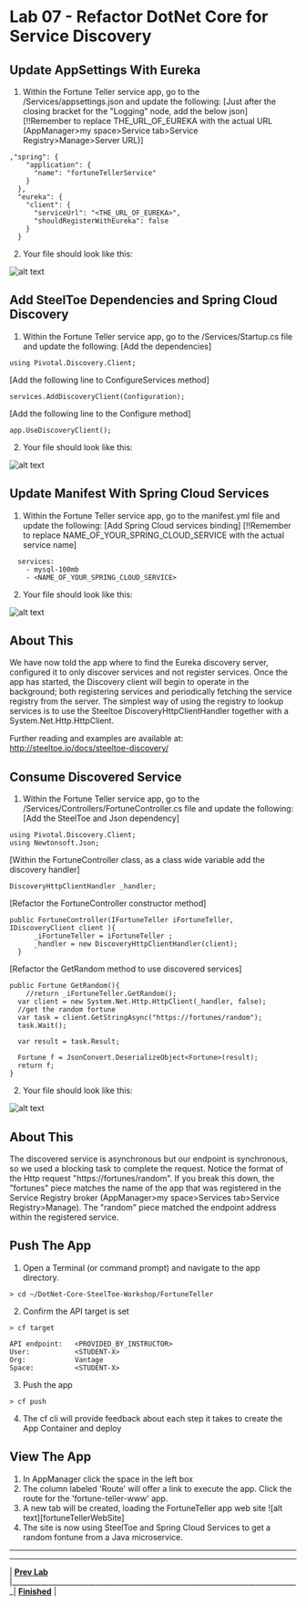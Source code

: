 [vsCodeFortuneControllerCs]: img/vsCodeFortuneControllerCs.png " "
[vsCodeAppSettingsCs]: img/vsCodeAppSettingsCs.png " "
[vsCodeStartupCs]: img/vsCodeStartupCs.png " "
[vsCodeManifestCs]: img/vsCodeManifestCs.png " "

# Lab 07 - Refactor DotNet Core for Service Discovery

## Update AppSettings With Eureka
1. Within the Fortune Teller service app, go to the /Services/appsettings.json and update the following:
[Just after the closing bracket for the "Logging" node, add the below json]
[!!Remember to replace THE_URL_OF_EUREKA with the actual URL (AppManager>my space>Service tab>Service Registry>Manage>Server URL)]
```
,"spring": {
    "application": {
      "name": "fortuneTellerService"
    }
  },
  "eureka": {
    "client": {
      "serviceUrl": "<THE_URL_OF_EUREKA>",
      "shouldRegisterWithEureka": false
    }
  }
```
2. Your file should look like this:

![alt text][vsCodeAppSettingsCs]
## Add SteelToe Dependencies and Spring Cloud Discovery
1. Within the Fortune Teller service app, go to the /Services/Startup.cs file and update the following:
[Add the dependencies]
```
using Pivotal.Discovery.Client;
```
[Add the following line to ConfigureServices method]
```
services.AddDiscoveryClient(Configuration);
```
[Add the following line to the Configure method]
```
app.UseDiscoveryClient();
```
2. Your file should look like this:

![alt text][vsCodeStartupCs]
## Update Manifest With Spring Cloud Services
1. Within the Fortune Teller service app, go to the manifest.yml file and update the following:
[Add Spring Cloud services binding]
[!!Remember to replace NAME_OF_YOUR_SPRING_CLOUD_SERVICE with the actual service name]
```
  services:
    - mysql-100mb
    - <NAME_OF_YOUR_SPRING_CLOUD_SERVICE>
```
2. Your file should look like this:

![alt text][vsCodeManifestCs]
## About This
We have now told the app where to find the Eureka discovery server, configured it to only discover services and not register services. Once the app has started, the Discovery client will begin to operate in the background; both registering services and periodically fetching the service registry from the server. The simplest way of using the registry to lookup services is to use the Steeltoe DiscoveryHttpClientHandler together with a System.Net.Http.HttpClient.

Further reading and examples are available at: http://steeltoe.io/docs/steeltoe-discovery/

## Consume Discovered Service
1. Within the Fortune Teller service app, go to the /Services/Controllers/FortuneController.cs file and update the following:
[Add the SteelToe and Json dependency]
```
using Pivotal.Discovery.Client;
using Newtonsoft.Json;
```
[Within the FortuneController class, as a class wide variable add the discovery handler]
```
DiscoveryHttpClientHandler _handler;
```
[Refactor the FortuneController constructor method]
```
public FortuneController(IFortuneTeller iFortuneTeller, IDiscoveryClient client ){
      _iFortuneTeller = iFortuneTeller ;
      _handler = new DiscoveryHttpClientHandler(client);
  }
```
[Refactor the GetRandom method to use discovered services]
```
public Fortune GetRandom(){
	//return _iFortuneTeller.GetRandom();
  var client = new System.Net.Http.HttpClient(_handler, false);
  //get the random fortune
  var task = client.GetStringAsync("https://fortunes/random");
  task.Wait();

  var result = task.Result;

  Fortune f = JsonConvert.DeserializeObject<Fortune>(result);
  return f;
}
```
2. Your file should look like this:

![alt text][vsCodeFortuneControllerCs]

## About This
The discovered service is asynchronous but our endpoint is synchronous, so we used a blocking task to complete the request. Notice the format of the Http request "https://fortunes/random". If you break this down, the "fortunes" piece matches the name of the app that was registered in the Service Registry broker (AppManager>my space>Services tab>Service Registry>Manage). The "random" piece matched the endpoint address within the registered service.

## Push The App
1. Open a Terminal (or command prompt) and navigate to the app directory.
```
> cd ~/DotNet-Core-SteelToe-Workshop/FortuneTeller
```
2. Confirm the API target is set
```
> cf target

API endpoint:   <PROVIDED_BY_INSTRUCTOR>
User:           <STUDENT-X>
Org:            Vantage
Space:          <STUDENT-X>
```
3. Push the app
```
> cf push
```
4. The cf cli will provide feedback about each step it takes to create the App Container and deploy

## View The App
1. In AppManager click the <STUDENT-X> space in the left box
2. The column labeled 'Route' will offer a link to execute the app. Click the route for the 'fortune-teller-www' app.
3. A new tab will be created, loading the FortuneTeller app web site
![alt text][fortuneTellerWebSite]
4. The site is now using SteelToe and Spring Cloud Services to get a random fontune from a Java microservice.


___

___
| **[Prev Lab](../Lab-06/README.md)** |_______________________________________________________________________________| **[Finished](../../README.md)** |
